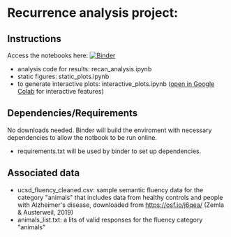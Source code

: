 # Recurrence analysis project: 


## Instructions 
Access the notebooks here: [![Binder](https://mybinder.org/badge_logo.svg)](https://mybinder.org/v2/gh/smaboudian/recurrence-analysis/HEAD)
- analysis code for results: recan_analysis.ipynb
- static figures: static_plots.ipynb
- to generate interactive plots: interactive_plots.ipynb ([open in Google Colab](https://colab.research.google.com/drive/11uSkmbwWUZnGNztV1ulUWQxZ2VnhWnwX?usp=sharing) for interactive features)

## Dependencies/Requirements
No downloads needed. Binder will build the enviroment with necessary dependencies to allow the notbook to be run online.
- requirements.txt will be used by binder to set up dependencies.

## Associated data
- ucsd_fluency_cleaned.csv: sample semantic fluency data for the category "animals" that includes data from healthy controls and people with Alzheimer's disease, downloaded from https://osf.io/j6qea/ (Zemla & Austerweil, 2019)
- animals_list.txt: a lits of valid responses for the fluency category "animals"


